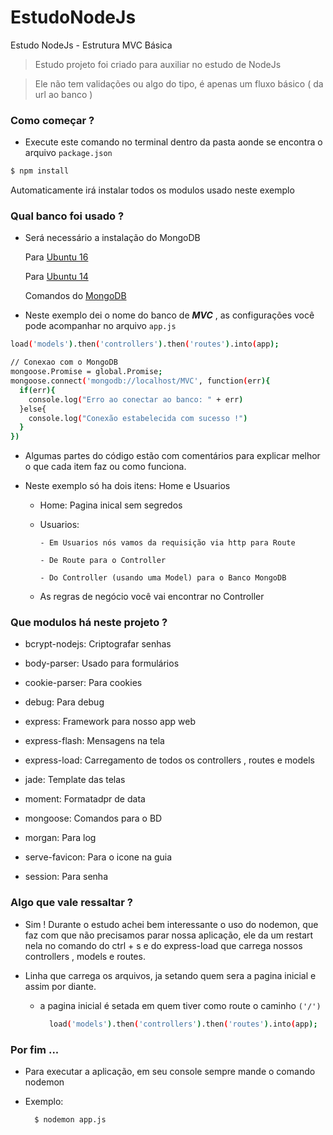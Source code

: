 # EstudoNodeJs
Estudo NodeJs - Estrutura MVC Básica 

> Estudo projeto foi criado para auxiliar no estudo de NodeJs

> Ele não tem validações ou algo do tipo, é apenas um fluxo básico ( da url ao banco )


### Como começar ?
  - Execute este comando no terminal dentro da pasta aonde se encontra o arquivo `package.json`
```sh
$ npm install
```
  Automaticamente irá instalar todos os modulos usado neste exemplo

### Qual banco foi usado ?
  - Será necessário a instalação do MongoDB
    
    Para [Ubuntu 16](https://www.digitalocean.com/community/tutorials/how-to-install-mongodb-on-ubuntu-16-04)  
    
    Para [Ubuntu 14](https://www.digitalocean.com/community/tutorials/how-to-install-mongodb-on-ubuntu-14-04)
    
    Comandos do [MongoDB](http://imasters.com.br/artigo/20828/mongodb/como-usar-o-console-do-mongodb?trace=1519021197&source=single)
    
  - Neste exemplo dei o nome do banco de ***MVC*** , as configurações você pode acompanhar no arquivo `app.js`
    
```sh    
load('models').then('controllers').then('routes').into(app);

// Conexao com o MongoDB
mongoose.Promise = global.Promise;
mongoose.connect('mongodb://localhost/MVC', function(err){
  if(err){
    console.log("Erro ao conectar ao banco: " + err)
  }else{
    console.log("Conexão estabelecida com sucesso !")
  }
})
```
  - Algumas partes do código estão com comentários para explicar melhor o que cada item faz ou como funciona.
  
  - Neste exemplo só ha dois itens: Home e Usuarios
      - Home: Pagina inical sem segredos
      - Usuarios: 
      
            - Em Usuarios nós vamos da requisição via http para Route
          
            - De Route para o Controller
          
            - Do Controller (usando uma Model) para o Banco MongoDB
          
      - As regras de negócio você vai encontrar no Controller

### Que modulos há neste projeto ?
  - bcrypt-nodejs: Criptografar senhas
  
  - body-parser: Usado para formulários
  
  - cookie-parser: Para cookies
  
  - debug: Para debug 
    
  - express: Framework para nosso app web
  
  - express-flash: Mensagens na tela
  
  - express-load: Carregamento de todos os controllers , routes e models
  
  - jade: Template das telas
  
  - moment: Formatadpr de data
  
  - mongoose: Comandos para o BD
  
  - morgan: Para log
  
  - serve-favicon: Para o icone na guia
  
  - session: Para senha
  
### Algo que vale ressaltar ?
  - Sim ! Durante o estudo achei bem interessante o uso do nodemon, que faz com que não precisamos parar nossa aplicação, ele da um restart nela no comando do ctrl + s e do express-load que carrega nossos controllers , models e routes.
  
  - Linha que carrega os arquivos, ja setando quem sera a pagina inicial e assim por diante.
    - a pagina inicial é setada em quem tiver como route o caminho `('/')`
     
      ```sh
        load('models').then('controllers').then('routes').into(app);
      ```
  
  
  


### Por fim ...
  - Para executar a aplicação, em seu console sempre mande o comando nodemon 
  - Exemplo:
      
      ```sh
        $ nodemon app.js
      ```
  

